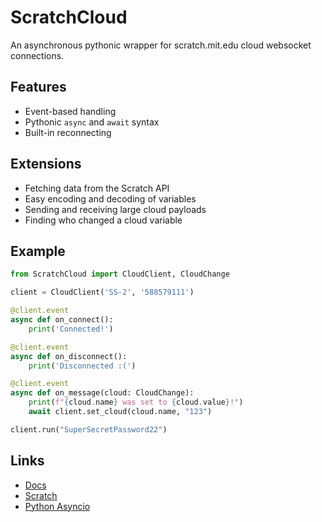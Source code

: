 # ScratchCloud
An asynchronous pythonic wrapper for scratch.mit.edu cloud websocket connections.

## Features
 * Event-based handling
 * Pythonic `async` and `await` syntax
 * Built-in reconnecting

## Extensions
 * Fetching data from the Scratch API
 * Easy encoding and decoding of variables
 * Sending and receiving large cloud payloads
 * Finding who changed a cloud variable

## Example
```python
from ScratchCloud import CloudClient, CloudChange

client = CloudClient('SS-2', '588579111')

@client.event
async def on_connect():
    print('Connected!')

@client.event
async def on_disconnect():
    print('Disconnected :(')

@client.event
async def on_message(cloud: CloudChange):
    print(f"{cloud.name} was set to {cloud.value}!")
    await client.set_cloud(cloud.name, "123")

client.run("SuperSecretPassword22")
```

## Links
 * [Docs](https://yuwex.github.io/ScratchCloud)
 * [Scratch](https://scratch.mit.edu)
 * [Python Asyncio](https://docs.python.org/3/library/asyncio.html)